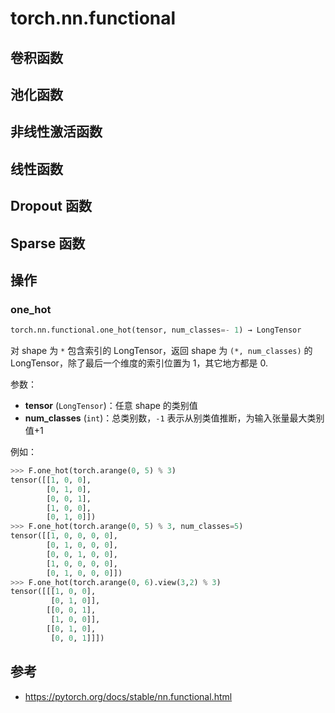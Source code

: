 # torch.nn.functional

## 卷积函数

## 池化函数

## 非线性激活函数

## 线性函数

## Dropout 函数

## Sparse 函数

## 操作

### one_hot

```python
torch.nn.functional.one_hot(tensor, num_classes=- 1) → LongTensor
```

对 shape 为 `*` 包含索引的 LongTensor，返回 shape 为 `(*, num_classes)` 的 LongTensor，除了最后一个维度的索引位置为 1，其它地方都是 0.

参数：

- **tensor** (`LongTensor`)：任意 shape 的类别值
- **num_classes** (`int`)：总类别数，`-1` 表示从别类值推断，为输入张量最大类别值+1

例如：

```python
>>> F.one_hot(torch.arange(0, 5) % 3)
tensor([[1, 0, 0],
        [0, 1, 0],
        [0, 0, 1],
        [1, 0, 0],
        [0, 1, 0]])
>>> F.one_hot(torch.arange(0, 5) % 3, num_classes=5)
tensor([[1, 0, 0, 0, 0],
        [0, 1, 0, 0, 0],
        [0, 0, 1, 0, 0],
        [1, 0, 0, 0, 0],
        [0, 1, 0, 0, 0]])
>>> F.one_hot(torch.arange(0, 6).view(3,2) % 3)
tensor([[[1, 0, 0],
         [0, 1, 0]],
        [[0, 0, 1],
         [1, 0, 0]],
        [[0, 1, 0],
         [0, 0, 1]]])
```


## 参考

- https://pytorch.org/docs/stable/nn.functional.html
